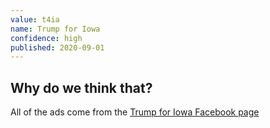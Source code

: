 ```yaml
---
value: t4ia
name: Trump for Iowa
confidence: high
published: 2020-09-01
---
```


## Why do we think that?

All of the ads come from the
[Trump for Iowa Facebook page](https://www.facebook.com/TrumpForIowa/)
